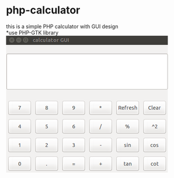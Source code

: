 # php-calculator
this is a simple PHP calculator with GUI design<br>
*use PHP-GTK library<br>
<img src="images/view.png"></img>
